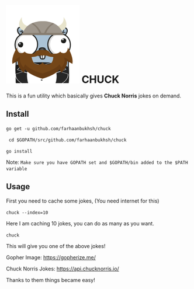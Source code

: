 ![Chuck](thumb-chuck-go.png)
CHUCK
=====

This is a fun utility which basically gives **Chuck Norris** jokes on demand.

## Install

``go get -u github.com/farhaanbukhsh/chuck``

`` cd $GOPATH/src/github.com/farhaanbukhsh/chuck``

``go install``

Note: ```Make sure you have GOPATH set and $GOPATH/bin added to the $PATH variable```

## Usage

First you need to cache some jokes, (You need internet for this)

``chuck --index=10``

Here I am caching 10 jokes, you can do as many as you want.

``chuck``

This will give you one of the above jokes!


Gopher Image: https://gopherize.me/

Chuck Norris Jokes: https://api.chucknorris.io/

Thanks to them things became easy!
